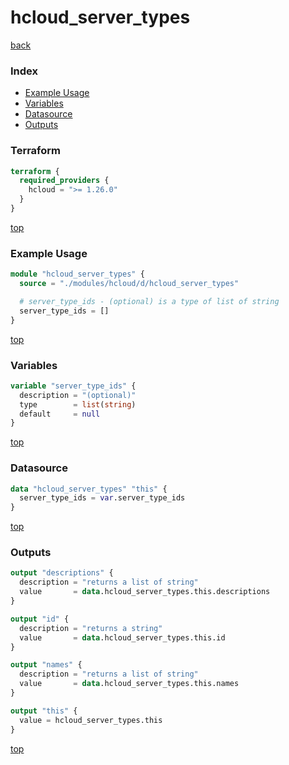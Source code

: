 # hcloud_server_types

[back](../hcloud.md)

### Index

- [Example Usage](#example-usage)
- [Variables](#variables)
- [Datasource](#datasource)
- [Outputs](#outputs)

### Terraform

```terraform
terraform {
  required_providers {
    hcloud = ">= 1.26.0"
  }
}
```

[top](#index)

### Example Usage

```terraform
module "hcloud_server_types" {
  source = "./modules/hcloud/d/hcloud_server_types"

  # server_type_ids - (optional) is a type of list of string
  server_type_ids = []
}
```

[top](#index)

### Variables

```terraform
variable "server_type_ids" {
  description = "(optional)"
  type        = list(string)
  default     = null
}
```

[top](#index)

### Datasource

```terraform
data "hcloud_server_types" "this" {
  server_type_ids = var.server_type_ids
}
```

[top](#index)

### Outputs

```terraform
output "descriptions" {
  description = "returns a list of string"
  value       = data.hcloud_server_types.this.descriptions
}

output "id" {
  description = "returns a string"
  value       = data.hcloud_server_types.this.id
}

output "names" {
  description = "returns a list of string"
  value       = data.hcloud_server_types.this.names
}

output "this" {
  value = hcloud_server_types.this
}
```

[top](#index)